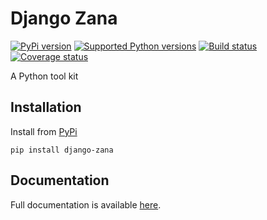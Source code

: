 # Django Zana


[![PyPi version][pypi-image]][pypi-link]
[![Supported Python versions][pyversions-image]][pyversions-link]
[![Build status][ci-image]][ci-link]
[![Coverage status][codecov-image]][codecov-link]


A Python tool kit



## Installation

Install from [PyPi](https://pypi.org/project/django-zana/)

```
pip install django-zana
```

## Documentation

Full documentation is available [here][docs-link].





[docs-link]: https://python-zana.github.io/django-zana/
[pypi-image]: https://img.shields.io/pypi/v/django-zana.svg?color=%233d85c6
[pypi-link]: https://pypi.python.org/pypi/django-zana
[pyversions-image]: https://img.shields.io/pypi/pyversions/django-zana.svg
[pyversions-link]: https://pypi.python.org/pypi/django-zana
[ci-image]: https://github.com/python-zana/django-zana/actions/workflows/workflow.yaml/badge.svg?event=push&branch=main
[ci-link]: https://github.com/python-zana/django-zana/actions?query=workflow%3ACI%2FCD+event%3Apush+branch%3Amaster
[codecov-image]: https://codecov.io/gh/python-zana/django-zana/branch/main/graph/badge.svg
[codecov-link]: https://codecov.io/gh/python-zana/django-zana

